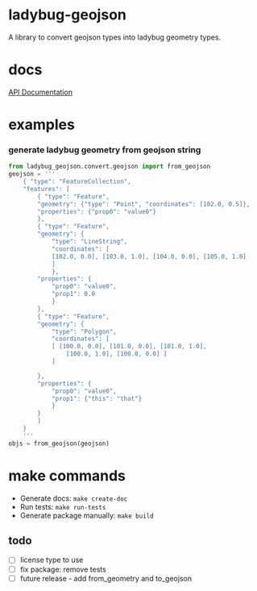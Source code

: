 # ladybug-geojson

A library to convert geojson types into ladybug geometry types.

# docs
[API Documentation](./docs/index.html)

# examples

### generate ladybug geometry from geojson string
```python
from ladybug_geojson.convert.geojson import from_geojson
geojson = '''
    { "type": "FeatureCollection",
    "features": [
        { "type": "Feature",
        "geometry": {"type": "Point", "coordinates": [102.0, 0.5]},
        "properties": {"prop0": "value0"}
        },
        { "type": "Feature",
        "geometry": {
            "type": "LineString",
            "coordinates": [
            [102.0, 0.0], [103.0, 1.0], [104.0, 0.0], [105.0, 1.0]
            ]
            },
        "properties": {
            "prop0": "value0",
            "prop1": 0.0
            }
        },
        { "type": "Feature",
        "geometry": {
            "type": "Polygon",
            "coordinates": [
            [ [100.0, 0.0], [101.0, 0.0], [101.0, 1.0],
                [100.0, 1.0], [100.0, 0.0] ]
            ]

        },
        "properties": {
            "prop0": "value0",
            "prop1": {"this": "that"}
            }
        }
        ]
    }
    '''
objs = from_geojson(geojson)
```

# make commands
- Generate docs: `make create-doc`
- Run tests: `make run-tests`
- Generate package manually: `make build`

## todo
- [ ] license type to use
- [ ] fix package: remove tests
- [ ] future release - add from_geometry and to_geojson